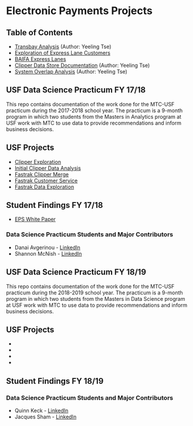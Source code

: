 
# Electronic Payments Projects

## Table of Contents

* [Transbay Analysis](/transbay-analysis) (Author: Yeeling Tse)
* [Exploration of Express Lane Customers](/)
* [BAIFA Express Lanes](/baifa-customers)
* [Clipper Data Store Documentation](https://github.com/BayAreaMetro/DataServices/tree/master/Project-Documentation/clipper) (Author: Yeeling Tse)
* [System Overlap Analysis](/system-overlap) (Author: Yeeling Tse)

## USF Data Science Practicum FY 17/18

This repo contains documentation of the work done for the MTC-USF practicum during the 2017-2018 school year. The practicum is a 9-month program in which two students from the Masters in Analytics program at USF work with MTC to use data to provide recommendations and inform business decisions.

## USF Projects

* [Clipper Exploration](/clipper-exploration)
* [Initial Clipper Data Analysis](/initial-clipper-analysis)
* [Fastrak Clipper Merge](/fastrak-clipper-merge)
* [Fastrak Customer Service](/fastrak-customer-service)
* [Fastrak Data Exploration](/fastrak-exploration)

## Student Findings FY 17/18

* [EPS White Paper](https://mtcdrive.app.box.com/file/302192297149)
### Data Science Practicum Students and Major Contributors

* Danai Avgerinou - [LinkedIn](https://www.linkedin.com/in/danai-avgerinou/)
* Shannon McNish - [LinkedIn](https://www.linkedin.com/in/shannon-mcnish-a8b01871/)

## USF Data Science Practicum FY 18/19

This repo contains documentation of the work done for the MTC-USF practicum during the 2018-2019 school year. The practicum is a 9-month program in which two students from the Masters in Data Science program at USF work with MTC to use data to provide recommendations and inform business decisions.

## USF Projects

* [](/)
* [](/)
* [](/)
* [](/)

## Student Findings FY 18/19


### Data Science Practicum Students and Major Contributors

* Quinn Keck - [LinkedIn](https://www.linkedin.com/in/quinn-keck/)
* Jacques Sham - [LinkedIn](https://www.linkedin.com/in/jacquessham/)



